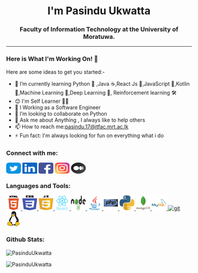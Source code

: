 



<!-- ////////////////// START README FILE /////////////////// -->

<h1 align="center">I'm Pasindu Ukwatta</h1>
<h3 align="center">Faculty of Information Technology at the University of Moratuwa.</h3>

<hr/>

<!-- <p align="center"> <img src="https://komarev.com/ghpvc/?username=PasinduUkwatta&label=Profile%20views&color=0e75b6&style=flat" alt="mahdhir" /> </p>
 -->
### Here is What I'm Working On! 👋



Here are some ideas to get you started:-
- 🌱 I’m currently learning Python 🐍 ,Java ☕,React Js 🎇,JavaScript 🧃,Kotlin 🎃,Machine Learning 🤖,Deep Learning 👾, Reinforcement learning 🛠️
- 😊 I'm Self Learner 👨‍💻
- 🔭 I Working as a Software Engineer 
- 👯 I’m looking to collaborate on Python
- 💬 Ask me about Anything , I always like to help others 
- 📫 How to reach me:pasindu.17@itfac.mrt.ac.lk
- ⚡ Fun fact: I'm always looking for fun on everything what i do 

[twitter]: https://twitter.com/pasindu_ukwatta
[linkedin]: https://www.linkedin.com/in/pasindu-ukwatta/

<!-- //////// Contact Details /////////////-->
<h3 align="left">Connect with me:</h3>
<p align="left">
<a href="https://twitter.com/pasindu_ukwatta" target="blank"><img align="center" src="img/twitter.svg" height="30" width="40" /></a>
<a href="https://www.linkedin.com/in/pasindu-ukwatta/" target="blank"><img align="center" src="img/linkedin.svg" height="30" width="40" /></a>
<a href="https://www.facebook.com/pasinduukwatta96/" target="blank"><img align="center" src="img/facebook.svg" height="30" width="40" /></a>
<a href="https://www.instagram.com/pasindu_ukwatta_/?hl=en" target="blank"><img align="center" src="img/instagram.svg"  height="30" width="40" /></a>
<a href="https://pasindu-ukwatta.medium.com/" target="blank"><img align="center" src="img/medium.svg" height="30" width="40" /></a>
</p>

<!-- ///////////// Languages ///////////// -->
<h3 align="left">Languages and Tools:</h3>
<p align="left"> 
<!-- HTML -->
<a href="https://www.w3.org/html/" target="_blank"> <img src="https://raw.githubusercontent.com/devicons/devicon/master/icons/html5/html5-original-wordmark.svg" alt="html5" width="40" height="40"/> </a> 
<!-- CSS -->
<a href="https://www.w3schools.com/css/" target="_blank"> <img src="img/css-3.svg" alt="css3" width="40" height="40"/> </a> 
<!-- JS -->
<a href="https://developer.mozilla.org/en-US/docs/Web/JavaScript" target="_blank"> <img src="img/javascript.svg" alt="javascript" width="40" height="40"/> </a> 
<!-- Bootstrap -->
<!-- <a href="https://getbootstrap.com" target="_blank"> <img src="https://raw.githubusercontent.com/devicons/devicon/master/icons/bootstrap/bootstrap-plain-wordmark.svg" alt="bootstrap" width="40" height="40"/> </a>  -->
<!-- React JS -->
<a href="https://reactjs.org/" target="_blank"> <img src="https://raw.githubusercontent.com/devicons/devicon/master/icons/react/react-original-wordmark.svg" alt="react" width="40" height="40"/> </a> 
<!-- Node JS -->
<a href="https://nodejs.org" target="_blank"> <img src="img/nodejs-seeklogo.com.svg" alt="nodejs" width="40" height="40"/> </a> 
<!-- Angular JS -->
<!-- <a href="https://angular.io" target="_blank"> <img src="img/angularjs.svg" alt="angular" width="40" height="40"/> </a>  -->
<!-- Express JS -->
<!-- <a href="https://expressjs.com" target="_blank"> <img src="https://raw.githubusercontent.com/devicons/devicon/master/icons/express/express-original-wordmark.svg" alt="express" width="40" height="40"/> </a>  -->
<!-- C -->
<!-- <a href="https://www.cprogramming.com/" target="_blank"> <img src="https://raw.githubusercontent.com/devicons/devicon/master/icons/c/c-original.svg" alt="c" width="40" height="40"/> </a>  -->
 <!-- Java  -->
<a href="https://www.java.com" target="_blank"> <img src="https://raw.githubusercontent.com/devicons/devicon/master/icons/java/java-original.svg" alt="java" width="40" height="40"/> </a> 
<!-- PHP -->
<a href="https://www.php.net" target="_blank"> <img src="https://raw.githubusercontent.com/devicons/devicon/master/icons/php/php-original.svg" alt="php" width="40" height="40"/> </a> 
<!-- Python -->
<a href="https://www.python.org" target="_blank"> <img src="img/python.svg" alt="python" width="40" height="40"/> </a> 
<!-- Firebase -->
<!-- <a href="https://firebase.google.com/" target="_blank"> <img src="https://www.vectorlogo.zone/logos/firebase/firebase-icon.svg" alt="firebase" width="40" height="40"/> </a>  -->
<!-- Mongo DB -->
<a href="https://www.mongodb.com/" target="_blank"> <img src="https://raw.githubusercontent.com/devicons/devicon/master/icons/mongodb/mongodb-original-wordmark.svg" alt="mongodb" width="40" height="40"/> </a> 
<!-- MySQL -->
<a href="https://www.mysql.com/" target="_blank"> <img src="https://raw.githubusercontent.com/devicons/devicon/master/icons/mysql/mysql-original-wordmark.svg" alt="mysql" width="40" height="40"/> </a> 
<!-- GIT -->
<a href="https://git-scm.com/" target="_blank"> <img src="https://www.vectorlogo.zone/logos/git-scm/git-scm-icon.svg" alt="git" width="40" height="40"/> </a> 
<!-- Heroku -->
<!-- <a href="https://heroku.com" target="_blank"> <img src="img/heroku.svg" alt="heroku" width="40" height="40"/> </a> -->
<!-- Linux -->
<a href="https://www.linux.org/" target="_blank"> <img src="img/linux.svg" alt="linux" width="40" height="40"/> </a>  
<!-- React Native -->
<!-- <a href="https://reactnative.dev/" target="_blank"> <img src="https://reactnative.dev/img/header_logo.svg" alt="reactnative" width="40" height="40"/> </a>  -->
<!-- Sass -->
<!-- <a href="https://sass-lang.com" target="_blank"> <img src="https://raw.githubusercontent.com/devicons/devicon/master/icons/sass/sass-original.svg" alt="sass" width="40" height="40"/> </a> -->
<!-- JSON -->
<!-- <a href="https://www.json.org/" target="_blank"> <img src="img/json.svg" alt="JSON" width="40" height="40"/> </a> -->
</p>


<!-- ///////////// Support //////////////// -->
<h3 align="left">Github Stats:</h3>



<!-- <p><img align="center" src="https://github-readme-stats.vercel.app/api?username=PasinduUkwatta&show_icons=true&locale=en" alt="PasinduUkwatta" /></p>
 -->

<p><img align="center" src="https://github-readme-streak-stats.herokuapp.com/?user=PasinduUkwatta&" alt="PasinduUkwatta" /></p>

<p><img align="left" src="https://github-readme-stats.vercel.app/api/top-langs?username=PasinduUkwatta&show_icons=true&locale=en&layout=compact" alt="PasinduUkwatta" /></p>


